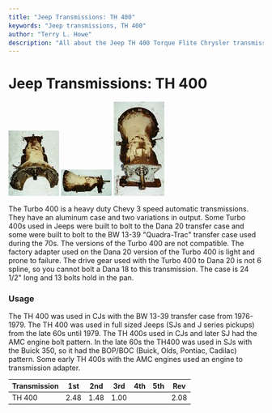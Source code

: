 ```yaml
---
title: "Jeep Transmissions: TH 400"
keywords: "Jeep transmissions, TH 400"
author: "Terry L. Howe"
description: "All about the Jeep TH 400 Torque Flite Chrysler transmission."
---
```

# Jeep Transmissions: TH 400

[![TH400 side](../../img/transmission/factory/th4002_.jpg)](../../img/transmission/factory/th4002.jpg) [![TH400 side](../../img/transmission/factory/th4003_.jpg)](../../img/transmission/factory/th4003.jpg) [![TH400 back](../../img/transmission/factory/th4001_.jpg)](../../img/transmission/factory/th4001.jpg)   

The Turbo 400 is a heavy duty Chevy 3 speed automatic transmissions. They have an aluminum case and two variations in output. Some Turbo 400s used in Jeeps were built to bolt to the Dana 20 transfer case and some were built to bolt to the BW 13-39 "Quadra-Trac" transfer case used during the 70s. The versions of the Turbo 400 are not compatible. The factory adapter used on the Dana 20 version of the Turbo 400 is light and prone to failure. The drive gear used with the Turbo 400 to Dana 20 is not 6 spline, so you cannot bolt a Dana 18 to this transmission. The case is 24 1/2" long and 13 bolts hold in the pan.

### Usage

The TH 400 was used in CJs with the BW 13-39 transfer case from 1976-1979. The TH 400 was used in full sized Jeeps (SJs and J series pickups) from the late 60s until 1979. The TH 400s used in CJs and later SJ had the AMC engine bolt pattern. In the late 60s the TH400 was used in SJs with the Buick 350, so it had the BOP/BOC (Buick, Olds, Pontiac, Cadilac) pattern. Some early TH 400s with the AMC engines used an engine to transmission adapter. 

| Transmission | 1st  | 2nd  | 3rd  | 4th | 5th | Rev  |
|--------------|------|------|------|-----|-----|------|
| TH 400       | 2.48 | 1.48 | 1.00 |     |     | 2.08 |